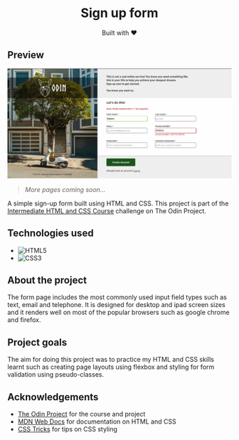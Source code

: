 <h1 align=center>Sign up form</h1>
<p align=center>Built with ❤️</p>

## Preview
[![Sign up form preview](./form-preview.png)](https://ssekyene.github.io/sign-up-form/)
> _More pages coming soon..._

A simple sign-up form built using HTML and CSS. This project is part of the [Intermediate HTML and CSS Course](https://www.theodinproject.com/lessons/node-path-intermediate-html-and-css-sign-up-form) challenge on The Odin Project.

## Technologies used
- ![HTML5](https://img.shields.io/badge/html5-%23E34F26.svg?style=for-the-badge&logo=html5&logoColor=white)   
- ![CSS3](https://img.shields.io/badge/css3-%231572B6.svg?style=for-the-badge&logo=css3&logoColor=white)

## About the project
The form page includes the most commonly used input field types such as text, email and telephone. It is designed for desktop and ipad screen sizes and it renders well on most of the popular browsers such as google chrome and firefox.


## Project goals
The aim for doing this project was to practice my HTML and CSS skills learnt such as creating page layouts using flexbox and styling for form validation using pseudo-classes.

## Acknowledgements
- [The Odin Project](https://www.theodinproject.com/) for the course and project
- [MDN Web Docs](https://developer.mozilla.org/en-US/) for documentation on HTML and CSS
- [CSS Tricks](https://css-tricks.com/) for tips on CSS styling
